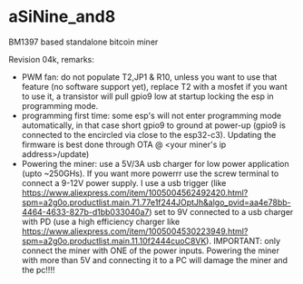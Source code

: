 # aSiNine_and8
BM1397 based standalone bitcoin miner

Revision 04k, remarks:
- PWM fan: do not populate T2,JP1 & R10, unless you want to use that feature (no software support yet), replace T2 with a mosfet if you want to use it, a transistor will pull gpio9 low at startup locking the esp in programming mode.
- programming first time: some esp's will not enter programming mode automatically, in that case short gpio9 to ground at power-up (gpio9 is connected to the encircled via close to the esp32-c3). Updating the firmware is best done through OTA @ <your miner's ip address>/update)
- Powering the miner: use a 5V/3A usb charger for low power application (upto ~250GHs). If you want more powerrr use the screw terminal to connect a 9-12V power supply. I use a usb trigger (like https://www.aliexpress.com/item/1005004562492420.html?spm=a2g0o.productlist.main.71.77e1f244JOptJh&algo_pvid=aa4e78bb-4464-4633-827b-d1bb033040a7) set to 9V connected to a usb charger with PD (use a high efficiency charger like https://www.aliexpress.com/item/1005004530223949.html?spm=a2g0o.productlist.main.11.10f2444cuoC8VK). IMPORTANT: only connect the miner with ONE of the power inputs. Powering the miner with more than 5V and connecting it to a PC will damage the miner and the pc!!!!
